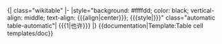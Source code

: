 <noinclude>{| class="wikitable"
|-
|</noinclude>style="background: #ffffdd; color: black; vertical-align: middle; text-align: {{{align|center}}}; {{{style|}}}" class="automatic table-automatic"| {{{1|也许}}}<noinclude>
|}
{{documentation|Template:Table cell templates/doc}}
</noinclude>
